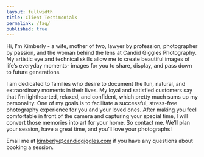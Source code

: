 ```yaml
---
layout: fullwidth
title: Client Testimonials
permalink: /faq/
published: true
---
```


Hi, I’m Kimberly - a wife, mother of two, lawyer by profession, photographer by passion, and the woman behind the lens at Candid Giggles Photography. My artistic eye and technical skills allow me to create beautiful images of life’s everyday moments- images for you to share, display, and pass down to future generations.

I am dedicated to families who desire to document the fun, natural, and extraordinary moments in their lives. My loyal and satisfied customers say that I’m lighthearted, relaxed, and confident, which pretty much sums up my personality. One of my goals is to facilitate a successful, stress-free photography experience for you and your loved ones. After making you feel comfortable in front of the camera and capturing your special time, I will convert those memories into art for your home. So contact me. We’ll plan your session, have a great time, and you’ll love your photographs!

Email me at <a href="mailto:kimberly@candidgiggles.com">kimberly@candidgiggles.com</a> if you have any questions about booking a session.